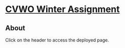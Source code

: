 # [CVWO Winter Assignment](cvwo-assignment-c89r.onrender.com)

## About
Click on the header to access the deployed page.
